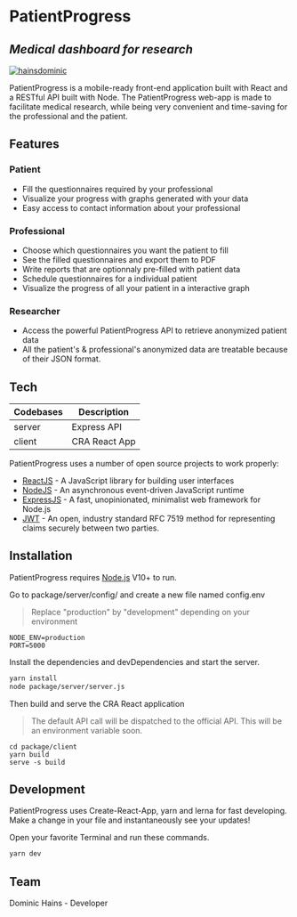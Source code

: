 # PatientProgress

## _Medical dashboard for research_

[![hainsdominic](https://circleci.com/gh/hainsdominic/patientprogress.svg?style=shield&circle-token=d7f995a631868a35babd4f2aaf5d4aeed40e0194)](https://circleci.com/gh/hainsdominic/patientprogress)

PatientProgress is a mobile-ready front-end application built with React and a RESTful API built with Node.
The PatientProgress web-app is made to facilitate medical research, while being very convenient and time-saving
for the professional and the patient.

## Features

### Patient

- Fill the questionnaires required by your professional
- Visualize your progress with graphs generated with your data
- Easy access to contact information about your professional

### Professional

- Choose which questionnaires you want the patient to fill
- See the filled questionnaires and export them to PDF
- Write reports that are optionnaly pre-filled with patient data
- Schedule questionnaires for a individual patient
- Visualize the progress of all your patient in a interactive graph

### Researcher

- Access the powerful PatientProgress API to retrieve anonymized patient data
- All the patient's & professional's anonymized data are treatable because of their JSON format.

## Tech

| Codebases | Description   |
| --------- | ------------- |
| server    | Express API   |
| client    | CRA React App |

PatientProgress uses a number of open source projects to work properly:

- [ReactJS](https://reactjs.org) - A JavaScript library for building user interfaces
- [NodeJS](https://nodejs.org) - An asynchronous event-driven JavaScript runtime
- [ExpressJS](https://expressjs.com) - A fast, unopinionated, minimalist web framework for Node.js
- [JWT](https://jwt.io) - An open, industry standard RFC 7519 method for representing claims securely between two parties.

## Installation

PatientProgress requires [Node.js](https://nodejs.org/) V10+ to run.

Go to package/server/config/ and create a new file named config.env

> Replace "production" by "development" depending on your environment

```
NODE_ENV=production
PORT=5000
```

Install the dependencies and devDependencies and start the server.

```sh
yarn install
node package/server/server.js
```

Then build and serve the CRA React application

> The default API call will be dispatched to the official API. This will be an environment variable soon.

```
cd package/client
yarn build
serve -s build
```

## Development

PatientProgress uses Create-React-App, yarn and lerna for fast developing.
Make a change in your file and instantaneously see your updates!

Open your favorite Terminal and run these commands.

```sh
yarn dev
```

## Team

Dominic Hains - Developer
